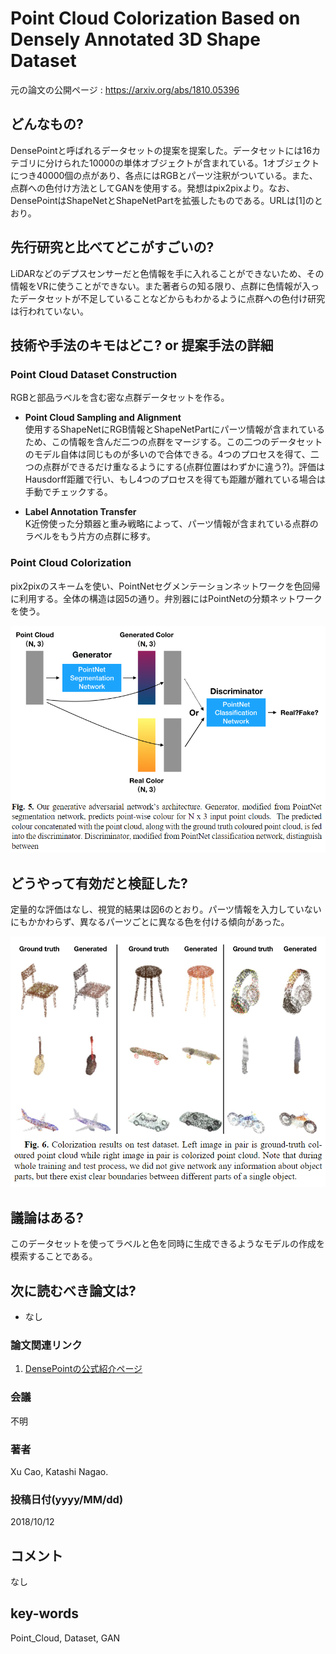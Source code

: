 # Point Cloud Colorization Based on  Densely Annotated 3D Shape Dataset

元の論文の公開ページ : https://arxiv.org/abs/1810.05396

## どんなもの?
DensePointと呼ばれるデータセットの提案を提案した。データセットには16カテゴリに分けられた10000の単体オブジェクトが含まれている。1オブジェクトにつき40000個の点があり、各点にはRGBとパーツ注釈がついている。また、点群への色付け方法としてGANを使用する。発想はpix2pixより。なお、DensePointはShapeNetとShapeNetPartを拡張したものである。URLは[1]のとおり。

## 先行研究と比べてどこがすごいの?
LiDARなどのデプスセンサーだと色情報を手に入れることができないため、その情報をVRに使うことができない。また著者らの知る限り、点群に色情報が入ったデータセットが不足していることなどからもわかるように点群への色付け研究は行われていない。

## 技術や手法のキモはどこ? or 提案手法の詳細
### **Point Cloud Dataset Construction**
RGBと部品ラベルを含む密な点群データセットを作る。

- **Point Cloud Sampling and Alignment**  
  使用するShapeNetにRGB情報とShapeNetPartにパーツ情報が含まれているため、この情報を含んだ二つの点群をマージする。この二つのデータセットのモデル自体は同じものが多いので合体できる。4つのプロセスを得て、二つの点群ができるだけ重なるようにする(点群位置はわずかに違う?)。評価はHausdorff距離で行い、もし4つのプロセスを得ても距離が離れている場合は手動でチェックする。

- **Label Annotation Transfer**  
  K近傍使った分類器と重み戦略によって、パーツ情報が含まれている点群のラベルをもう片方の点群に移す。

### **Point Cloud Colorization**
pix2pixのスキームを使い、PointNetセグメンテーションネットワークを色回帰に利用する。全体の構造は図5の通り。弁別器にはPointNetの分類ネットワークを使う。

![fig5](img/PCCBoDA3SD/fig5.png)

## どうやって有効だと検証した?
定量的な評価はなし、視覚的結果は図6のとおり。パーツ情報を入力していないにもかかわらず、異なるパーツごとに異なる色を付ける傾向があった。

![fig6](img/PCCBoDA3SD/fig6.png)

## 議論はある?
このデータセットを使ってラベルと色を同時に生成できるようなモデルの作成を模索することである。

## 次に読むべき論文は?
- なし

### 論文関連リンク
1. [DensePointの公式紹介ページ](http://rwdc.nagao.nuie.nagoya-u.ac.jp/DensePoint)

### 会議
不明

### 著者
Xu Cao, Katashi Nagao.

### 投稿日付(yyyy/MM/dd)
2018/10/12

## コメント
なし

## key-words
Point_Cloud, Dataset, GAN
